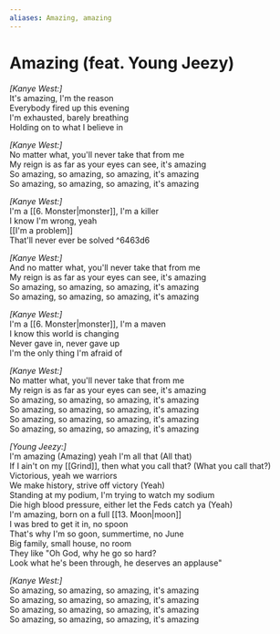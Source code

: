 ```yaml
---
aliases: Amazing, amazing
---
```


# Amazing (feat. Young Jeezy)

_[Kanye West:]_  
It's amazing, I'm the reason  
Everybody fired up this evening  
I'm exhausted, barely breathing  
Holding on to what I believe in  

_[Kanye West:]_  
No matter what, you'll never take that from me  
My reign is as far as your eyes can see, it's amazing  
So amazing, so amazing, so amazing, it's amazing  
So amazing, so amazing, so amazing, it's amazing  

_[Kanye West:]_  
I'm a [[6. Monster|monster]], I'm a killer  
I know I'm wrong, yeah  
[[I'm a problem]]  
That'll never ever be solved   ^6463d6

_[Kanye West:]_  
And no matter what, you'll never take that from me  
My reign is as far as your eyes can see, it's amazing  
So amazing, so amazing, so amazing, it's amazing  
So amazing, so amazing, so amazing, it's amazing  

_[Kanye West:]_  
I'm a [[6. Monster|monster]], I'm a maven  
I know this world is changing  
Never gave in, never gave up  
I'm the only thing I'm afraid of  

_[Kanye West:]_  
No matter what, you'll never take that from me  
My reign is as far as your eyes can see, it's amazing  
So amazing, so amazing, so amazing, it's amazing  
So amazing, so amazing, so amazing, it's amazing  
So amazing, so amazing, so amazing, it's amazing  
So amazing, so amazing, so amazing, it's amazing  

_[Young Jeezy:]_  
I'm amazing (Amazing) yeah I'm all that (All that)  
If I ain't on my [[Grind]], then what you call that? (What you call that?)  
Victorious, yeah we warriors  
We make history, strive off victory (Yeah)  
Standing at my podium, I'm trying to watch my sodium  
Die high blood pressure, either let the Feds catch ya (Yeah)  
I'm amazing, born on a full [[13. Moon|moon]]  
I was bred to get it in, no spoon  
That's why I'm so goon, summertime, no June  
Big family, small house, no room  
They like "Oh God, why he go so hard?  
Look what he's been through, he deserves an applause"  

_[Kanye West:]_  
So amazing, so amazing, so amazing, it's amazing  
So amazing, so amazing, so amazing, it's amazing  
So amazing, so amazing, so amazing, it's amazing  
So amazing, so amazing, so amazing, it's amazing
